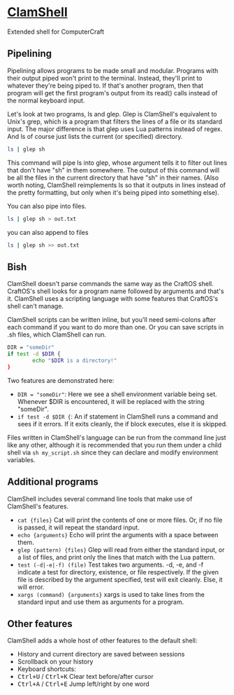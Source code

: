 # [ClamShell](http://www.computercraft.info/forums2/index.php?/topic/20678-clamshell-advanced-shell-with-a-shell-language-and-bash-like-piping/)

Extended shell for ComputerCraft

## Pipelining

Pipelining allows programs to be made small and modular. Programs with their output piped won't print to the terminal. Instead, they'll print to whatever they're being piped to. If that's another program, then that program will get the first program's output from its read() calls instead of the normal keyboard input.

Let's look at two programs, ls and glep. Glep is ClamShell's equivalent to Unix's grep, which is a program that filters the lines of a file or its standard input. The major difference is that glep uses Lua patterns instead of regex. And ls of course just lists the current (or specified) directory.

```bash
ls | glep sh
```

This command will pipe ls into glep, whose argument tells it to filter out lines that don't have "sh" in them somewhere. The output of this command will be all the files in the current directory that have "sh" in their names. (Also worth noting, ClamShell reimplements ls so that it outputs in lines instead of the pretty formatting, but only when it's being piped into something else).

You can also pipe into files.

```bash
ls | glep sh > out.txt
```
you can also append to files
```bash
ls | glep sh >> out.txt
```

## Bish
ClamShell doesn't parse commands the same way as the CraftOS shell. CraftOS's shell looks for a program name followed by arguments and that's it. ClamShell uses a scripting language with some features that CraftOS's shell can't manage.

ClamShell scripts can be written inline, but you'll need semi-colons after each command if you want to do more than one. Or you can save scripts in .sh files, which ClamShell can run.
```bash
DIR = "someDir"
if test -d $DIR {
        echo "$DIR is a directory!"
}
```

Two features are demonstrated here:

 - `DIR = "someDir"`: Here we see a shell environment variable being set. Whenever $DIR is encountered, it will be replaced with the string "someDir".
 - `if test -d $DIR {`: An if statement in ClamShell runs a command and sees if it errors. If it exits cleanly, the if block executes, else it is skipped.

Files written in ClamShell's language can be run from the command line just like any other, although it is recommended that you run them under a child shell via `sh my_script.sh` since they can declare and modify environment variables.

## Additional programs

ClamShell includes several command line tools that make use of ClamShell's features.

 - `cat {files}` Cat will print the contents of one or more files. Or, if no file is passed, it will repeat the standard input.
 - `echo {arguments}` Echo will print the arguments with a space between them.
 - `glep (pattern) {files}` Glep will read from either the standard input, or a list of files, and print only the lines that match with the Lua pattern.
 - `test (-d|-e|-f) (file)` Test takes two arguments. -d, -e, and -f indicate a test for directory, existence, or file respectively. If the given file is described by the argument specified, test will exit cleanly. Else, it will error.
 - `xargs (command) {arguments}` xargs is used to take lines from the standard input and use them as arguments for a program.

## Other features
ClamShell adds a whole host of other features to the default shell:

 - History and current directory are saved between sessions
 - Scrollback on your history
 - Keyboard shortcuts:
  - <kbd>Ctrl+U</kbd> / <kbd>Ctrl+K</kbd> Clear text before/after cursor
  - <kbd>Ctrl+A</kbd> / <kbd>Ctrl+E</kbd> Jump left/right by one word
